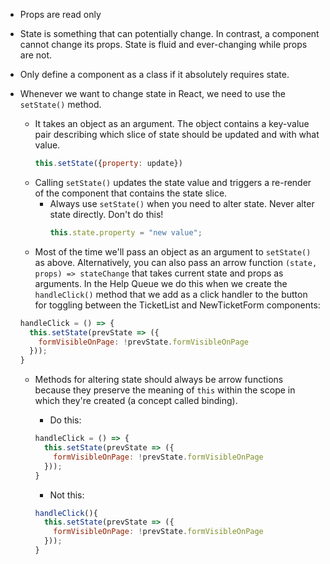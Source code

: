 - Props are read only
- State is something that can potentially change. In contrast, a component cannot change its props. State is fluid and ever-changing while props are not.

- Only define a component as a class if it absolutely requires state.
- Whenever we want to change state in React, we need to use the `setState()` method. 
  - It takes an object as an argument. The object contains a key-value pair describing which slice of state should be updated and with what value.
    ```javascript
    this.setState({property: update})
    ```
  - Calling `setState()` updates the state value and triggers a re-render of the component that contains the state slice.
    - Always use `setState()` when you need to alter state. Never alter state directly. Don't do this!
      ```javascript
      this.state.property = "new value";
      ```
  - Most of the time we'll pass an object as an argument to `setState()` as above. Alternatively, you can also pass an arrow function `(state, props) => stateChange` that takes current state and props as arguments. In the Help Queue we do this when we create the `handleClick()` method that we add as a click handler to the button for toggling between the TicketList and NewTicketForm components:

  ```javascript
  handleClick = () => {
    this.setState(prevState => ({
      formVisibleOnPage: !prevState.formVisibleOnPage
    }));
  }
  ```
  - Methods for altering state should always be arrow functions because they preserve the meaning of `this` within the scope in which they're created (a concept called binding).
    - Do this:

    ```javascript
    handleClick = () => {
      this.setState(prevState => ({
        formVisibleOnPage: !prevState.formVisibleOnPage
      }));
    }
    ```
    - Not this:
    ```javascript
    handleClick(){
      this.setState(prevState => ({
        formVisibleOnPage: !prevState.formVisibleOnPage
      }));
    }
    ```
